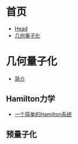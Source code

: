# 首页
* [Head](/)
* [几何量子化](Geometry_Quantization.md)
# 几何量子化
* [简介](/geometry-quantization/introduction/Introduction.md)
## Hamilton力学
* [一个简单的Hamilton系统](/geometry-quantization/hamilton-mechanics/01.md)
## 预量子化
